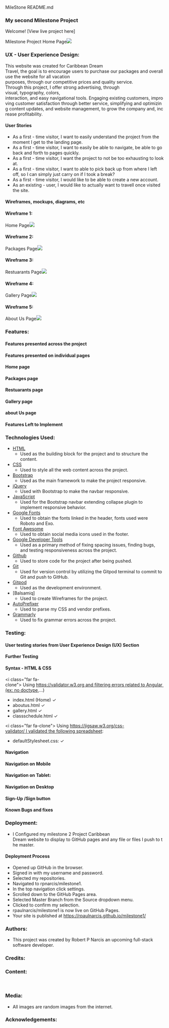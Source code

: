 MileStone README.md

### **My second Milestone Project**


Welcome! [View live project here]

Milestone Project Home Page<img src="assets/images/Milestone2.png">

### **UX - User Experience Design:**
This website was created for Caribbean Dream Travel, the goal is to encourage users to purchase our packages and overall use the website for all vacation purposes, through our competitive prices and quality service. Through this project, I offer strong advertising, through visual, typography, colors, interaction, and easy navigational tools. Engaging existing customers, improving customer satisfaction through better service, simplifying and optimizing content updates, and website management, to grow the company and, increase profitability.

#### User Stories
- As a first - time visitor, I want to easily understand the project from the moment I get to the landing page.
- As a first - time visitor, I want to easily be able to navigate, be able to go back and forth to pages quickly.
- As a first - time visitor, I want the project to not be too exhausting to look at.
- As a first - time visitor, I want to able to pick back up from where I left off, so I can simply just carry on if I took a break? 
- As a first - time visitor, I would like to be able to create a new account.
- As an existing - user, I would like to actually want to travell once visited the site.

#### Wireframes, mockups, diagrams, etc

#### Wireframe 1:
Home Page<img src="assets/images/Home Page wireframe1.png"> 
#### Wireframe 2:
Packages Page<img src="assets/images/Packages wireframe.png"> 
#### Wireframe 3:
Restuarants Page<img src="assets/images/Restuarants wireframe.png"> 
#### Wireframe 4:
Gallery Page<img src="assets/images/Gallery wireframe.png">
#### Wireframe 5:
About Us Page<img src="assets/images/About Us wireframe.png"> 
### **Features:**
#### Features presented across the project

#### Features presented on individual pages

#### Home page

#### Packages page 

#### Restuarants page

#### Gallery page

#### about Us page

#### Features Left to Implement

### **Technologies Used:**
- [HTML](https://developer.mozilla.org/en-US/docs/Web/HTML)
    - Used as the building block for the project and to structure the content.
- [CSS](https://developer.mozilla.org/en-US/docs/Learn/Getting_started_with_the_web/CSS_basics)
    - Used to style all the web content across the project.
- [Bootstrap](https://getbootstrap.com/)
    - Used as the main framework to make the project responsive.
- [jQuery](https://jquery.com/)
    - Used with Bootstrap to make the navbar responsive.
- [JavaScript](https://www.javascript.com/)
    - Used for the Bootstrap navbar extending collapse plugin to implement responsive behavior.
- [Google Fonts](https://fonts.google.com/)
    - Used to obtain the fonts linked in the header, fonts used were Roboto and Exo.
- [Font Awesome](https://fontawesome.com/)
    - Used to obtain social media icons used in the footer.
- [Google Developer Tools](https://developers.google.com/web/tools/chrome-devtools)
    - Used as a primary method of fixing spacing issues, finding bugs, and testing responsiveness across the project.
- [Github](https://github.com/)
    - Used to store code for the project after being pushed.
- [Git](https://git-scm.com/)
    - Used for version control by utilizing the Gitpod terminal to commit to Git and push to GitHub.
- [Gitpod](https://www.gitpod.io/)
    - Used as the development environment.
- [Balsamiq] 
    - Used to create Wireframes for the project.
- [AutoPrefixer](https://autoprefixer.github.io/)
    - Used to parse my CSS and vendor prefixes.
- [Grammarly](https://app.grammarly.com/)
    - Used to fix grammar errors across the project.    


### **Testing:**

#### User testing stories from User Experience Design (UX) Section

#### Further Testing

#### Syntax - HTML & CSS
<i class="far fa-clone"></i> Using https://validator.w3.org and filtering errors related to Angular (ex: no doctype,...)
- index.html (Home) &check;
- aboutus.html &check;
- gallery.html &check;
- classschedule.html &check;


<i class="far fa-clone"></i> Using https://jigsaw.w3.org/css-validator/ I validated the following spreadsheet:

- defaultStylesheet.css: &check;

#### Navigation
#### Navigation on Mobile

#### Navigation on Tablet:

#### Navigation on Desktop

#### Sign-Up /Sign button

#### Known Bugs and fixes

### **Deployment:**
- I Configured my milestone 2 Project Caribbean Dream website to display to GitHub pages and any file or files I push to the master.
#### Deployment Process
- Opened up GitHub in the browser.
- Signed in with my username and password.
- Selected my repositories.
- Navigated to rpnarcis/milestone1.
- In the top navigation click settings.
- Scrolled down to the GitHub Pages area.
- Selected Master Branch from the Source dropdown menu.
- Clicked to confirm my selection.
- rpaulnarcis/milestone1 is now live on GitHub Pages.
- Your site is published at https://rpaulnarcis.github.io/milestone1/

### **Authors:**
- This project was created by Robert P Narcis an upcoming full-stack software developer.
### **Credits:**

### **Content:**
 
### **Media:**
- All images are random images from the internet.
### **Acknowledgements:**

